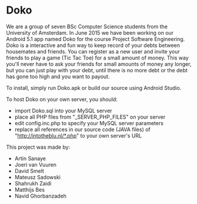 # Doko

We are a group of seven BSc Computer Science students from the University of Amsterdam. In June 2015 we have been working on our Android 5.1 app named Doko for the course Project Software Engineering. Doko is a interactive and fun way to keep record of your debts between housemates and friends.
You can register as a new user and invite your friends to play a game (Tic Tac Toe) for a small amount of money. This way you'll never have to ask your friends for small amounts of money any longer, but you can just play with your debt, until there is no more debt or the debt has gone too high and you want to payout.

To install, simply run Doko.apk or build our source using Android Studio.

To host Doko on your own server, you should:
- import Doko.sql into your MySQL server
- place all PHP files from "_SERVER_PHP_FILES" on your server
- edit config.inc.php to specify your MySQL server parameters
- replace all references in our source code (JAVA files) of "http://intotheblu.nl/*.php" to your own server's URL

This project was made by:

- Artin Sanaye
- Joeri van Vuuren
- David Smelt
- Mateusz Sadowski
- Shahrukh Zaidi
- Matthijs Bes
- Navid Ghorbanzadeh
